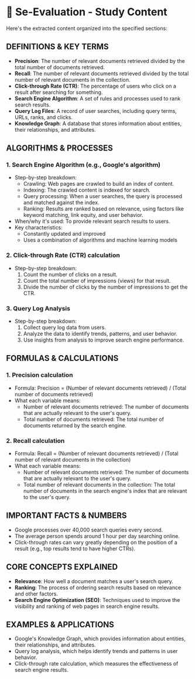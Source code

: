 # 📖 Se-Evaluation - Study Content

Here's the extracted content organized into the specified sections:

## DEFINITIONS & KEY TERMS

* **Precision**: The number of relevant documents retrieved divided by the total number of documents retrieved.
* **Recall**: The number of relevant documents retrieved divided by the total number of relevant documents in the collection.
* **Click-through Rate (CTR)**: The percentage of users who click on a result after searching for something.
* **Search Engine Algorithm**: A set of rules and processes used to rank search results.
* **Query Log Files**: A record of user searches, including query terms, URLs, ranks, and clicks.
* **Knowledge Graph**: A database that stores information about entities, their relationships, and attributes.

## ALGORITHMS & PROCESSES

### 1. Search Engine Algorithm (e.g., Google's algorithm)

* Step-by-step breakdown:
	+ Crawling: Web pages are crawled to build an index of content.
	+ Indexing: The crawled content is indexed for search.
	+ Query processing: When a user searches, the query is processed and matched against the index.
	+ Ranking: Results are ranked based on relevance, using factors like keyword matching, link equity, and user behavior.
* When/why it's used: To provide relevant search results to users.
* Key characteristics:
	+ Constantly updated and improved
	+ Uses a combination of algorithms and machine learning models

### 2. Click-through Rate (CTR) calculation

* Step-by-step breakdown:
	1. Count the number of clicks on a result.
	2. Count the total number of impressions (views) for that result.
	3. Divide the number of clicks by the number of impressions to get the CTR.

### 3. Query Log Analysis

* Step-by-step breakdown:
	1. Collect query log data from users.
	2. Analyze the data to identify trends, patterns, and user behavior.
	3. Use insights from analysis to improve search engine performance.

## FORMULAS & CALCULATIONS

### 1. Precision calculation

* Formula: Precision = (Number of relevant documents retrieved) / (Total number of documents retrieved)
* What each variable means:
	+ Number of relevant documents retrieved: The number of documents that are actually relevant to the user's query.
	+ Total number of documents retrieved: The total number of documents returned by the search engine.

### 2. Recall calculation

* Formula: Recall = (Number of relevant documents retrieved) / (Total number of relevant documents in the collection)
* What each variable means:
	+ Number of relevant documents retrieved: The number of documents that are actually relevant to the user's query.
	+ Total number of relevant documents in the collection: The total number of documents in the search engine's index that are relevant to the user's query.

## IMPORTANT FACTS & NUMBERS

* Google processes over 40,000 search queries every second.
* The average person spends around 1 hour per day searching online.
* Click-through rates can vary greatly depending on the position of a result (e.g., top results tend to have higher CTRs).

## CORE CONCEPTS EXPLAINED

* **Relevance**: How well a document matches a user's search query.
* **Ranking**: The process of ordering search results based on relevance and other factors.
* **Search Engine Optimization (SEO)**: Techniques used to improve the visibility and ranking of web pages in search engine results.

## EXAMPLES & APPLICATIONS

* Google's Knowledge Graph, which provides information about entities, their relationships, and attributes.
* Query log analysis, which helps identify trends and patterns in user behavior.
* Click-through rate calculation, which measures the effectiveness of search engine results.